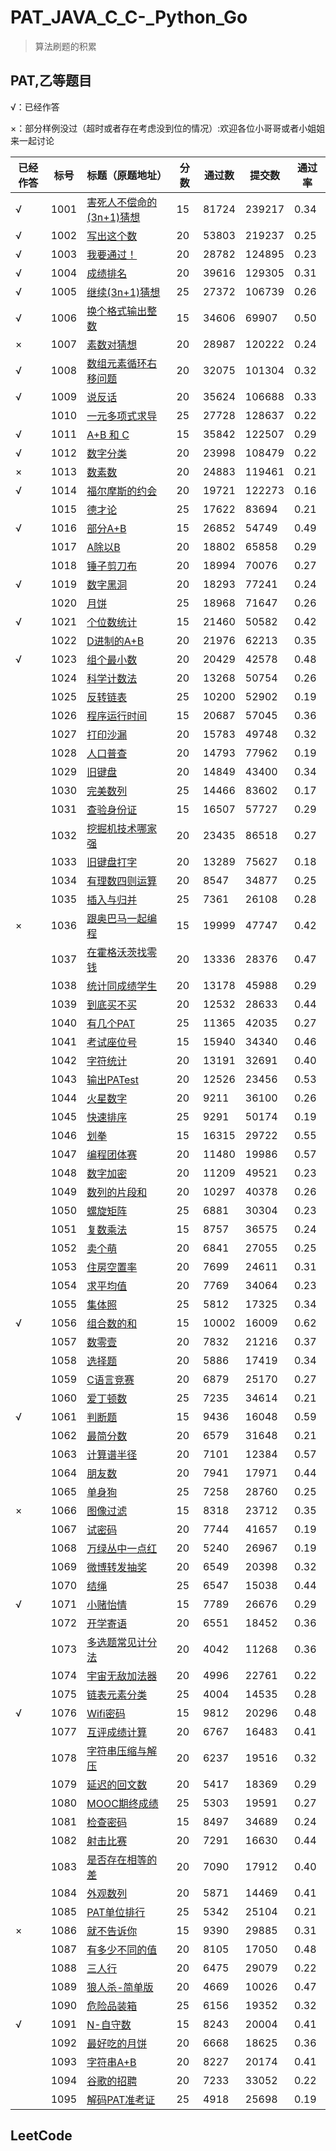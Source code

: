 # PAT_JAVA_C_C-_Python_Go
> 算法刷题的积累 

## PAT,乙等题目

√：已经作答

×：部分样例没过（超时或者存在考虑没到位的情况）:欢迎各位小哥哥或者小姐姐来一起讨论

| 已经作答 | 标号 | 标题（原题地址）                                             | 分数 | 通过数 | 提交数 | 通过率 |
| -------- | ---- | ------------------------------------------------------------ | ---- | ------ | ------ | ------ |
| √        | 1001 | [害死人不偿命的(3n+1)猜想](https://pintia.cn/problem-sets/994805260223102976/problems/994805325918486528) | 15   | 81724  | 239217 | 0.34   |
| √        | 1002 | [写出这个数](https://pintia.cn/problem-sets/994805260223102976/problems/994805324509200384) | 20   | 53803  | 219237 | 0.25   |
| √        | 1003 | [我要通过！](https://pintia.cn/problem-sets/994805260223102976/problems/994805323154440192) | 20   | 28782  | 124895 | 0.23   |
| √        | 1004 | [成绩排名](https://pintia.cn/problem-sets/994805260223102976/problems/994805321640296448) | 20   | 39616  | 129305 | 0.31   |
| √        | 1005 | [继续(3n+1)猜想](https://pintia.cn/problem-sets/994805260223102976/problems/994805320306507776) | 25   | 27372  | 106739 | 0.26   |
| √        | 1006 | [换个格式输出整数](https://pintia.cn/problem-sets/994805260223102976/problems/994805318855278592) | 15   | 34606  | 69907  | 0.50   |
| ×        | 1007 | [素数对猜想](https://pintia.cn/problem-sets/994805260223102976/problems/994805317546655744) | 20   | 28987  | 120222 | 0.24   |
| √        | 1008 | [数组元素循环右移问题](https://pintia.cn/problem-sets/994805260223102976/problems/994805316250615808) | 20   | 32075  | 101304 | 0.32   |
| √        | 1009 | [说反话](https://pintia.cn/problem-sets/994805260223102976/problems/994805314941992960) | 20   | 35624  | 106688 | 0.33   |
|          | 1010 | [一元多项式求导](https://pintia.cn/problem-sets/994805260223102976/problems/994805313708867584) | 25   | 27728  | 128637 | 0.22   |
| √        | 1011 | [A+B 和 C](https://pintia.cn/problem-sets/994805260223102976/problems/994805312417021952) | 15   | 35842  | 122507 | 0.29   |
| √        | 1012 | [数字分类](https://pintia.cn/problem-sets/994805260223102976/problems/994805311146147840) | 20   | 23998  | 108479 | 0.22   |
| ×        | 1013 | [数素数](https://pintia.cn/problem-sets/994805260223102976/problems/994805309963354112) | 20   | 24883  | 119461 | 0.21   |
| √        | 1014 | [福尔摩斯的约会](https://pintia.cn/problem-sets/994805260223102976/problems/994805308755394560) | 20   | 19721  | 122273 | 0.16   |
|          | 1015 | [德才论](https://pintia.cn/problem-sets/994805260223102976/problems/994805307551629312) | 25   | 17622  | 83694  | 0.21   |
| √        | 1016 | [部分A+B](https://pintia.cn/problem-sets/994805260223102976/problems/994805306310115328) | 15   | 26852  | 54749  | 0.49   |
|          | 1017 | [A除以B](https://pintia.cn/problem-sets/994805260223102976/problems/994805305181847552) | 20   | 18802  | 65858  | 0.29   |
|          | 1018 | [锤子剪刀布](https://pintia.cn/problem-sets/994805260223102976/problems/994805304020025344) | 20   | 18994  | 70076  | 0.27   |
| √        | 1019 | [数字黑洞](https://pintia.cn/problem-sets/994805260223102976/problems/994805302786899968) | 20   | 18293  | 77241  | 0.24   |
|          | 1020 | [月饼](https://pintia.cn/problem-sets/994805260223102976/problems/994805301562163200) | 25   | 18968  | 71647  | 0.26   |
| √        | 1021 | [个位数统计](https://pintia.cn/problem-sets/994805260223102976/problems/994805300404535296) | 15   | 21460  | 50582  | 0.42   |
|          | 1022 | [D进制的A+B](https://pintia.cn/problem-sets/994805260223102976/problems/994805299301433344) | 20   | 21976  | 62213  | 0.35   |
| √        | 1023 | [组个最小数](https://pintia.cn/problem-sets/994805260223102976/problems/994805298269634560) | 20   | 20429  | 42578  | 0.48   |
|          | 1024 | [科学计数法](https://pintia.cn/problem-sets/994805260223102976/problems/994805297229447168) | 20   | 13268  | 50754  | 0.26   |
|          | 1025 | [反转链表](https://pintia.cn/problem-sets/994805260223102976/problems/994805296180871168) | 25   | 10200  | 52902  | 0.19   |
|          | 1026 | [程序运行时间](https://pintia.cn/problem-sets/994805260223102976/problems/994805295203598336) | 15   | 20687  | 57045  | 0.36   |
|          | 1027 | [打印沙漏](https://pintia.cn/problem-sets/994805260223102976/problems/994805294251491328) | 20   | 15783  | 49748  | 0.32   |
|          | 1028 | [人口普查](https://pintia.cn/problem-sets/994805260223102976/problems/994805293282607104) | 20   | 14793  | 77962  | 0.19   |
|          | 1029 | [旧键盘](https://pintia.cn/problem-sets/994805260223102976/problems/994805292322111488) | 20   | 14849  | 43400  | 0.34   |
|          | 1030 | [完美数列](https://pintia.cn/problem-sets/994805260223102976/problems/994805291311284224) | 25   | 14466  | 83602  | 0.17   |
|          | 1031 | [查验身份证](https://pintia.cn/problem-sets/994805260223102976/problems/994805290334011392) | 15   | 16507  | 57727  | 0.29   |
|          | 1032 | [挖掘机技术哪家强](https://pintia.cn/problem-sets/994805260223102976/problems/994805289432236032) | 20   | 23435  | 86518  | 0.27   |
|          | 1033 | [旧键盘打字](https://pintia.cn/problem-sets/994805260223102976/problems/994805288530460672) | 20   | 13289  | 75627  | 0.18   |
|          | 1034 | [有理数四则运算](https://pintia.cn/problem-sets/994805260223102976/problems/994805287624491008) | 20   | 8547   | 34877  | 0.25   |
|          | 1035 | [插入与归并](https://pintia.cn/problem-sets/994805260223102976/problems/994805286714327040) | 25   | 7361   | 26108  | 0.28   |
| ×        | 1036 | [跟奥巴马一起编程](https://pintia.cn/problem-sets/994805260223102976/problems/994805285812551680) | 15   | 19999  | 47747  | 0.42   |
|          | 1037 | [在霍格沃茨找零钱](https://pintia.cn/problem-sets/994805260223102976/problems/994805284923359232) | 20   | 13336  | 28376  | 0.47   |
|          | 1038 | [统计同成绩学生](https://pintia.cn/problem-sets/994805260223102976/problems/994805284092887040) | 20   | 13178  | 45988  | 0.29   |
|          | 1039 | [到底买不买](https://pintia.cn/problem-sets/994805260223102976/problems/994805283241443328) | 20   | 12532  | 28633  | 0.44   |
|          | 1040 | [有几个PAT](https://pintia.cn/problem-sets/994805260223102976/problems/994805282389999616) | 25   | 11365  | 42035  | 0.27   |
|          | 1041 | [考试座位号](https://pintia.cn/problem-sets/994805260223102976/problems/994805281567916032) | 15   | 15940  | 34340  | 0.46   |
|          | 1042 | [字符统计](https://pintia.cn/problem-sets/994805260223102976/problems/994805280817135616) | 20   | 13191  | 32691  | 0.40   |
|          | 1043 | [输出PATest](https://pintia.cn/problem-sets/994805260223102976/problems/994805280074743808) | 20   | 12526  | 23456  | 0.53   |
|          | 1044 | [火星数字](https://pintia.cn/problem-sets/994805260223102976/problems/994805279328157696) | 20   | 9211   | 36100  | 0.26   |
|          | 1045 | [快速排序](https://pintia.cn/problem-sets/994805260223102976/problems/994805278589960192) | 25   | 9291   | 50174  | 0.19   |
|          | 1046 | [划拳](https://pintia.cn/problem-sets/994805260223102976/problems/994805277847568384) | 15   | 16315  | 29722  | 0.55   |
|          | 1047 | [编程团体赛](https://pintia.cn/problem-sets/994805260223102976/problems/994805277163896832) | 20   | 11480  | 19986  | 0.57   |
|          | 1048 | [数字加密](https://pintia.cn/problem-sets/994805260223102976/problems/994805276438282240) | 20   | 11209  | 49521  | 0.23   |
|          | 1049 | [数列的片段和](https://pintia.cn/problem-sets/994805260223102976/problems/994805275792359424) | 20   | 10297  | 40378  | 0.26   |
|          | 1050 | [螺旋矩阵](https://pintia.cn/problem-sets/994805260223102976/problems/994805275146436608) | 25   | 6881   | 30304  | 0.23   |
|          | 1051 | [复数乘法](https://pintia.cn/problem-sets/994805260223102976/problems/994805274496319488) | 15   | 8757   | 36575  | 0.24   |
|          | 1052 | [卖个萌](https://pintia.cn/problem-sets/994805260223102976/problems/994805273883951104) | 20   | 6841   | 27055  | 0.25   |
|          | 1053 | [住房空置率](https://pintia.cn/problem-sets/994805260223102976/problems/994805273284165632) | 20   | 7699   | 24611  | 0.31   |
|          | 1054 | [求平均值](https://pintia.cn/problem-sets/994805260223102976/problems/994805272659214336) | 20   | 7769   | 34064  | 0.23   |
|          | 1055 | [集体照](https://pintia.cn/problem-sets/994805260223102976/problems/994805272021680128) | 25   | 5812   | 17325  | 0.34   |
| √        | 1056 | [组合数的和](https://pintia.cn/problem-sets/994805260223102976/problems/994805271455449088) | 15   | 10002  | 16009  | 0.62   |
|          | 1057 | [数零壹](https://pintia.cn/problem-sets/994805260223102976/problems/994805270914383872) | 20   | 7832   | 21216  | 0.37   |
|          | 1058 | [选择题](https://pintia.cn/problem-sets/994805260223102976/problems/994805270356541440) | 20   | 5886   | 17419  | 0.34   |
|          | 1059 | [C语言竞赛](https://pintia.cn/problem-sets/994805260223102976/problems/994805269828059136) | 20   | 6879   | 25170  | 0.27   |
|          | 1060 | [爱丁顿数](https://pintia.cn/problem-sets/994805260223102976/problems/994805269312159744) | 25   | 7235   | 34614  | 0.21   |
| √        | 1061 | [判断题](https://pintia.cn/problem-sets/994805260223102976/problems/994805268817231872) | 15   | 9436   | 16048  | 0.59   |
|          | 1062 | [最简分数](https://pintia.cn/problem-sets/994805260223102976/problems/994805268334886912) | 20   | 6579   | 31648  | 0.21   |
|          | 1063 | [计算谱半径](https://pintia.cn/problem-sets/994805260223102976/problems/994805267860930560) | 20   | 7101   | 12384  | 0.57   |
|          | 1064 | [朋友数](https://pintia.cn/problem-sets/994805260223102976/problems/994805267416334336) | 20   | 7941   | 17971  | 0.44   |
|          | 1065 | [单身狗](https://pintia.cn/problem-sets/994805260223102976/problems/994805266942377984) | 25   | 7258   | 28760  | 0.25   |
| ×        | 1066 | [图像过滤](https://pintia.cn/problem-sets/994805260223102976/problems/994805266514558976) | 15   | 8318   | 23712  | 0.35   |
|          | 1067 | [试密码](https://pintia.cn/problem-sets/994805260223102976/problems/994805266007048192) | 20   | 7744   | 41657  | 0.19   |
|          | 1068 | [万绿丛中一点红](https://pintia.cn/problem-sets/994805260223102976/problems/994805265579229184) | 20   | 5240   | 26967  | 0.19   |
|          | 1069 | [微博转发抽奖](https://pintia.cn/problem-sets/994805260223102976/problems/994805265159798784) | 20   | 6549   | 20398  | 0.32   |
|          | 1070 | [结绳](https://pintia.cn/problem-sets/994805260223102976/problems/994805264706813952) | 25   | 6547   | 15038  | 0.44   |
| √        | 1071 | [小赌怡情](https://pintia.cn/problem-sets/994805260223102976/problems/994805264312549376) | 15   | 7789   | 26676  | 0.29   |
|          | 1072 | [开学寄语](https://pintia.cn/problem-sets/994805260223102976/problems/994805263964422144) | 20   | 6551   | 18452  | 0.36   |
|          | 1073 | [多选题常见计分法](https://pintia.cn/problem-sets/994805260223102976/problems/994805263624683520) | 20   | 4042   | 11268  | 0.36   |
|          | 1074 | [宇宙无敌加法器](https://pintia.cn/problem-sets/994805260223102976/problems/994805263297527808) | 20   | 4996   | 22761  | 0.22   |
|          | 1075 | [链表元素分类](https://pintia.cn/problem-sets/994805260223102976/problems/994805262953594880) | 25   | 4004   | 14535  | 0.28   |
| √        | 1076 | [Wifi密码](https://pintia.cn/problem-sets/994805260223102976/problems/994805262622244864) | 15   | 9812   | 20296  | 0.48   |
|          | 1077 | [互评成绩计算](https://pintia.cn/problem-sets/994805260223102976/problems/994805262303477760) | 20   | 6767   | 16483  | 0.41   |
|          | 1078 | [字符串压缩与解压](https://pintia.cn/problem-sets/994805260223102976/problems/994805262018265088) | 20   | 6237   | 19516  | 0.32   |
|          | 1079 | [延迟的回文数](https://pintia.cn/problem-sets/994805260223102976/problems/994805261754023936) | 20   | 5417   | 18369  | 0.29   |
|          | 1080 | [MOOC期终成绩](https://pintia.cn/problem-sets/994805260223102976/problems/994805261493977088) | 25   | 5303   | 19591  | 0.27   |
|          | 1081 | [检查密码](https://pintia.cn/problem-sets/994805260223102976/problems/994805261217153024) | 15   | 8497   | 34689  | 0.24   |
|          | 1082 | [射击比赛](https://pintia.cn/problem-sets/994805260223102976/problems/994805260990660608) | 20   | 7291   | 16630  | 0.44   |
|          | 1083 | [是否存在相等的差](https://pintia.cn/problem-sets/994805260223102976/problems/994805260780945408) | 20   | 7090   | 17912  | 0.40   |
|          | 1084 | [外观数列](https://pintia.cn/problem-sets/994805260223102976/problems/994805260583813120) | 20   | 5871   | 14469  | 0.41   |
|          | 1085 | [PAT单位排行](https://pintia.cn/problem-sets/994805260223102976/problems/994805260353126400) | 25   | 5342   | 25104  | 0.21   |
| ×        | 1086 | [就不告诉你](https://pintia.cn/problem-sets/994805260223102976/problems/1038429065476579328) | 15   | 9390   | 29885  | 0.31   |
|          | 1087 | [有多少不同的值](https://pintia.cn/problem-sets/994805260223102976/problems/1038429191091781632) | 20   | 8105   | 17050  | 0.48   |
|          | 1088 | [三人行](https://pintia.cn/problem-sets/994805260223102976/problems/1038429286185074688) | 20   | 6475   | 29079  | 0.22   |
|          | 1089 | [狼人杀-简单版](https://pintia.cn/problem-sets/994805260223102976/problems/1038429385296453632) | 20   | 4669   | 10026  | 0.47   |
|          | 1090 | [危险品装箱](https://pintia.cn/problem-sets/994805260223102976/problems/1038429484026175488) | 25   | 6156   | 19352  | 0.32   |
| √        | 1091 | [N-自守数](https://pintia.cn/problem-sets/994805260223102976/problems/1071785664454127616) | 15   | 8243   | 20004  | 0.41   |
|          | 1092 | [最好吃的月饼](https://pintia.cn/problem-sets/994805260223102976/problems/1071785779399028736) | 20   | 6668   | 18625  | 0.36   |
|          | 1093 | [字符串A+B](https://pintia.cn/problem-sets/994805260223102976/problems/1071785884776722432) | 20   | 8227   | 20174  | 0.41   |
|          | 1094 | [谷歌的招聘](https://pintia.cn/problem-sets/994805260223102976/problems/1071785997033074688) | 20   | 7233   | 33052  | 0.22   |
|          | 1095 | [解码PAT准考证](https://pintia.cn/problem-sets/994805260223102976/problems/1071786104348536832) | 25   | 4918   | 25698  | 0.19   |

## LeetCode